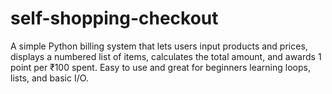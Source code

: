 # self-shopping-checkout
A simple Python billing system that lets users input products and prices, displays a numbered list of items, calculates the total amount, and awards 1 point per ₹100 spent. Easy to use and great for beginners learning loops, lists, and basic I/O.
